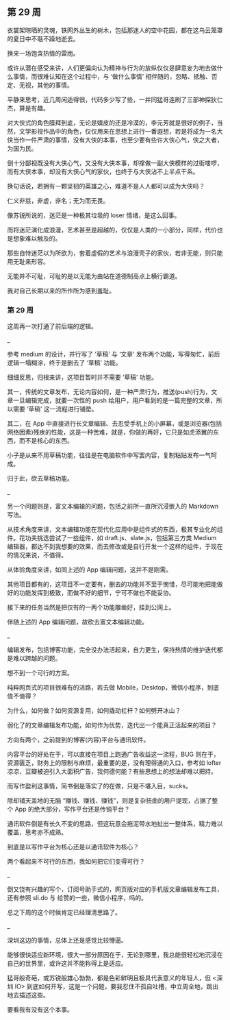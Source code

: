 ## 第 29 周

衣裳架晾晒的灵魂，铁网外丛生的树木，包括那迷人的空中花园，都在这乌云笼罩的夏日中不聒不躁地逝去。

换来一场饱含热情的雷雨。

或许从潜在感受来讲，人们更偏向认为精神与行为的放纵仅仅是肆意妄为地去做什么事情，而很难认知在这个过程中，与 ‘做什么事情’ 相伴随的，忽略、抵触、否定、无视，其他的事情。

平静来思考，近几周闲适得很，代码多少写了些，一并同猛哥连刷了三部神探狄仁杰，算是有趣。

对大侠式的角色膜拜到底，无论是嬉皮的还是冷漠的，李元芳就是很好的例子，当然，文学影视作品中的角色，仅仅用来在思想上进行一番遐想，若是将成为一名大侠当作一件严肃的事情，没有大侠的本事，也至少要有些许大侠心气，侠之大者，为国为民。

倒十分鄙视既没有大侠心气，又没有大侠本事，却撑做一副大侠模样的过街喽啰，而有大侠本事，却没有大侠心气的家伙，也终于与大侠沾不上半点干系。

换句话说，若拥有一颗坚韧的英雄之心，难道不是人人都可以成为大侠吗？

仁义非慈，非虚，非名；无为而无畏。

像苏锐所说的，迷茫是一种极其垃圾的 loser 情绪，是这么回事。

而将迷茫演化成浪漫，艺术甚至是超越的，仅仅是人类的一小部分，同样，代价也是想象难以触及的。

那些自恃迷茫以为所欲为，套着虚假的艺术与浪漫壳子的家伙，若非无能，则只能用无耻来形容。

无能并不可耻，可耻的是以无能为由站在道德制高点上横行霸道。

我对自己长期以来的所作所为感到羞耻。


### 第 29 周

这周再一次打通了前后端的逻辑。

_

参考 medium 的设计，并行写了 ’草稿’ 与 ‘文章’ 发布两个功能，写得匆忙，前后逻辑一塌糊涂，终于是删去了 ‘草稿’ 功能。

细细反思，归根来讲，这项目暂时并不需要 ‘草稿’ 功能。

其一，传统的文章发布，无论内容如何，是一种严肃行为，推送(push)行为，文章一旦编辑完成，就要一次性的 push 给用户，用户看到的是一篇完整的文章，所以需要 ‘草稿’ 这一流程进行铺垫。

其二，在 App 中直接进行长文章编辑、去忍受手机上的小屏幕，或是浏览器(包括网络因素)残疾的性能，这是一种苦难，就是，你做的再好，它只是如虎添翼的东西，而不是核心的东西。

小子是从来不用草稿功能，往往是在电脑软件中写罢内容，复制粘贴发布一气呵成。

归于此，砍去草稿功能。

_

另一个问题则是，富文本编辑的问题，包括之前所一直所沉浸嵌入的 Markdown 写法。

从技术角度来讲，文本编辑功能在现代化应用中是组件式的东西，极其专业化的组件。花功夫挑选尝试了一些组件，如 draft.js、slate.js，包括第三方类 Medium 编辑器，都达不到我想要的效果，而去修改或是自行开发一个这样的组件，于现在的情况来说，不值得。

从体验角度来讲，如同上述的 App 编辑问题，这并不是刚需。

其他项目都有的，这项目不一定要有，删去的功能并不至于惋惜，尽可能地把能做好的功能发挥到极致，而做不好的细节，宁可不做也不能妥协。

接下来的任务当然是把仅有的一两个功能雕凿好，挂到公网上。

伴随上述的 App 编辑问题，故砍去富文本编辑功能。

_

编辑发布，包括博客功能，完全没办法活起来，自力更生，保持热情的维护迭代都是难以跨越的问题。

想不到一个可行的方案。

纯粹网页式的项目很难有的活路，若去做 Mobile，Desktop，微信小程序，到底值不值得？

为什么，如何做？如何资源复用，如何撬动杠杆？如何劈开冰山？

弱化了的文章编辑发布功能，如何作为优势，迭代出一个能真正活起来的项目？

方向有两个，之前提到的博客(内容)平台与通讯软件。

内容平台的好处在于，可以直接在项目上跑通广告收益这一流程，BUG 则在于，资源匮乏，财务上的限制与麻烦，最重要的是，没有理得通的入口，参考如 lofter 凉凉，豆瓣被迫引入大面积广告，我何德何能？有些思想上的想法却难以把持。

而写作盈利这事情，简书倒是落实了的在做，只是不堪入目，sucks。

除却铺天盖地的无脑 “赚钱、赚钱、赚钱”，则是复杂扭曲的用户提现，占据了整个 App 的绝大部分，写作平台还是传销平台？

通讯软件倒是有长久不变的思路，但这玩意会拖泥带水地扯出一整体系，精力难以覆盖，思考亦不成熟。

到底是以写作平台为核心还是以通讯软件为核心？

两个看起来不可行的东西，我如何把它们变得可行？

_

倒又饶有兴趣的写个，订阅号助手式的，网页版对应的手机版文章编辑发布工具，还有参照 sli.do 与 给赞的一些，微信小程序，吗的。

总之下周的这个时候肯定已经理清思路了。

_

深圳这边的事情，总体上还是感觉比较懵逼。

能够很快适应新环境，很大一部分原因在于，无论到哪里，我总能很轻松地沉浸在自己的世界里，或许这并不能称得上是适应。

猛哥般奇葩，或苏锐般雄心勃勃，都是色彩鲜明且极具代表意义的年轻人，但 <深圳 IO> 到底如何开写，这是一个问题，要我忍住不孤自吐槽，中立周全地，跳出地去描述这些。

要看我有没有这个本事。
